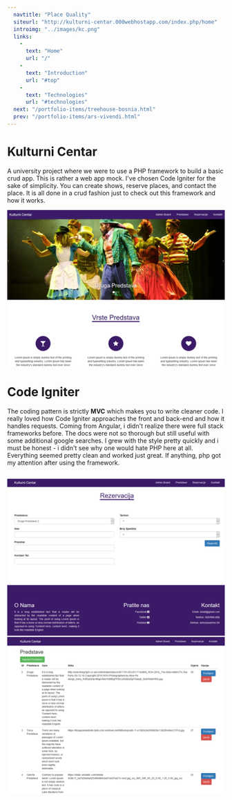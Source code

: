 ```yaml
---
  navtitle: "Place Quality"
  siteurl: "http://kulturni-centar.000webhostapp.com/index.php/home"
  introimg: "../images/kc.png"
  links: 
    -
      text: "Home"
      url: "/"
    - 
      text: "Introduction"
      url: "#top"
    - 
      text: "Technologies"
      url: "#technologies"
  next: "/portfolio-items/treehouse-bosnia.html"
  prev: "/portfolio-items/ars-vivendi.html"
---
```

<div id="introduction" class="anchor"></div>

# Kulturni Centar

A university project where we were to use a PHP framework to build a basic crud app. This is rather a web app mock. I've chosen Code Igniter for the sake of simplicity. You can create shows, reserve places, and contact the place. It is all done in a crud fashion just to check out this framework and how it works. 

<img src="../images/kulturni-centar/kc-landing.png" class="img-fluid shadow mt-5 mb-5">

<div id="technologies" class="anchor"></div>

# Code Igniter

The coding pattern is strictly **MVC** which makes you to write cleaner code. I really loved how Code Igniter approaches the front and back-end and how it handles requests. Coming from Angular, i didn't realize there were full stack frameworks before. The docs were not so thorough but still useful with some additional google searches. I grew with the style pretty quickly and i must be honest - i didn't see why one would hate PHP here at all. Everything seemed pretty clean and worked just great. If anything, php got my attention after using the framework.

##  <i class="devicon-codeigniter-plain-wordmark"></i>

<img src="../images/kulturni-centar/kc-reservation.png" class="img-fluid shadow mt-5">
<img src="../images/kulturni-centar/kc-crud.png" class="img-fluid shadow mt-5 mb-5">